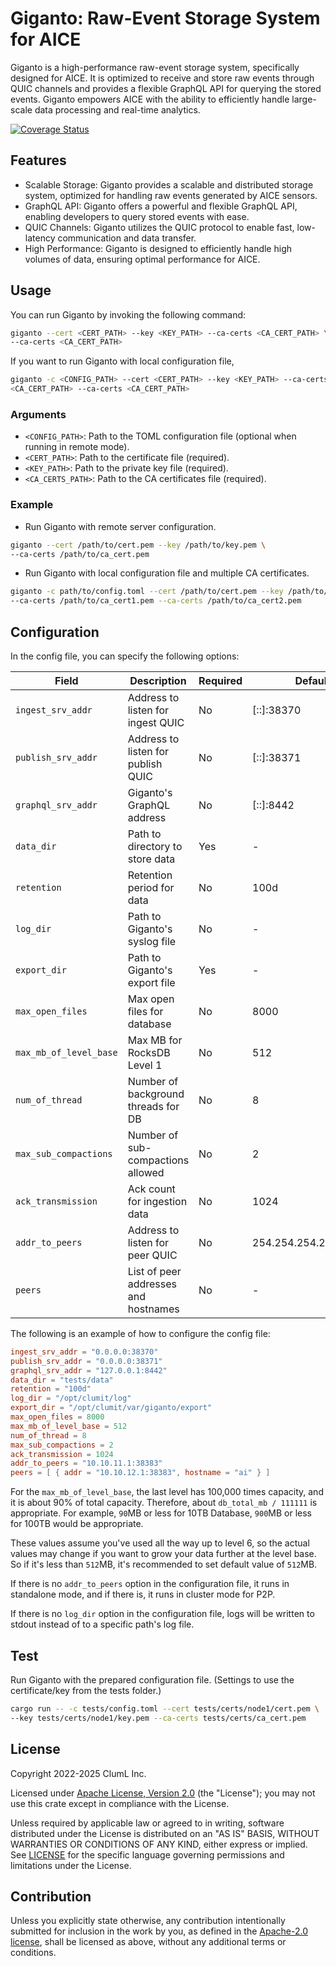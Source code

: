 # Giganto: Raw-Event Storage System for AICE

Giganto is a high-performance raw-event storage system, specifically designed
for AICE. It is optimized to receive and store raw events through QUIC channels
and provides a flexible GraphQL API for querying the stored events. Giganto
empowers AICE with the ability to efficiently handle large-scale data
processing and real-time analytics.

[![Coverage Status](https://codecov.io/gh/aicers/giganto/branch/main/graph/badge.svg)](https://codecov.io/gh/aicers/giganto)

## Features

- Scalable Storage: Giganto provides a scalable and distributed storage system,
  optimized for handling raw events generated by AICE sensors.
- GraphQL API: Giganto offers a powerful and flexible GraphQL API, enabling
  developers to query stored events with ease.
- QUIC Channels: Giganto utilizes the QUIC protocol to enable fast, low-latency
  communication and data transfer.
- High Performance: Giganto is designed to efficiently handle high volumes of
  data, ensuring optimal performance for AICE.

## Usage

You can run Giganto by invoking the following command:

```sh
giganto --cert <CERT_PATH> --key <KEY_PATH> --ca-certs <CA_CERT_PATH> \
--ca-certs <CA_CERT_PATH>
```

If you want to run Giganto with local configuration file,

```sh
giganto -c <CONFIG_PATH> --cert <CERT_PATH> --key <KEY_PATH> --ca-certs \
<CA_CERT_PATH> --ca-certs <CA_CERT_PATH>
```

### Arguments

- `<CONFIG_PATH>`: Path to the TOML configuration file (optional when running in
  remote mode).
- `<CERT_PATH>`: Path to the certificate file (required).
- `<KEY_PATH>`: Path to the private key file (required).
- `<CA_CERTS_PATH>`: Path to the CA certificates file (required).

### Example

- Run Giganto with remote server configuration.

```sh
giganto --cert /path/to/cert.pem --key /path/to/key.pem \
--ca-certs /path/to/ca_cert.pem
```

- Run Giganto with local configuration file and multiple CA certificates.

```sh
giganto -c path/to/config.toml --cert /path/to/cert.pem --key /path/to/key.pem \
--ca-certs /path/to/ca_cert1.pem --ca-certs /path/to/ca_cert2.pem
```

## Configuration

In the config file, you can specify the following options:

<!-- markdownlint-disable -->

| Field                  | Description                          | Required | Default               |
| ---------------------- | ------------------------------------ | -------- | --------------------- |
| `ingest_srv_addr`      | Address to listen for ingest QUIC    | No       | [::]:38370            |
| `publish_srv_addr`     | Address to listen for publish QUIC   | No       | [::]:38371            |
| `graphql_srv_addr`     | Giganto's GraphQL address            | No       | [::]:8442             |
| `data_dir`             | Path to directory to store data      | Yes      | -                     |
| `retention`            | Retention period for data            | No       | 100d                  |
| `log_dir`              | Path to Giganto's syslog file        | No       | -                     |
| `export_dir`           | Path to Giganto's export file        | Yes      | -                     |
| `max_open_files`       | Max open files for database          | No       | 8000                  |
| `max_mb_of_level_base` | Max MB for RocksDB Level 1           | No       | 512                   |
| `num_of_thread`        | Number of background threads for DB  | No       | 8                     |
| `max_sub_compactions`  | Number of sub-compactions allowed    | No       | 2                     |
| `ack_transmission`     | Ack count for ingestion data         | No       | 1024                  |
| `addr_to_peers`        | Address to listen for peer QUIC      | No       | 254.254.254.254:38383 |
| `peers`                | List of peer addresses and hostnames | No       | -                     |

<!-- markdownlint-enable -->

The following is an example of how to configure the config file:

```toml
ingest_srv_addr = "0.0.0.0:38370"
publish_srv_addr = "0.0.0.0:38371"
graphql_srv_addr = "127.0.0.1:8442"
data_dir = "tests/data"
retention = "100d"
log_dir = "/opt/clumit/log"
export_dir = "/opt/clumit/var/giganto/export"
max_open_files = 8000
max_mb_of_level_base = 512
num_of_thread = 8
max_sub_compactions = 2
ack_transmission = 1024
addr_to_peers = "10.10.11.1:38383"
peers = [ { addr = "10.10.12.1:38383", hostname = "ai" } ]
```

For the `max_mb_of_level_base`, the last level has 100,000 times capacity,
and it is about 90% of total capacity. Therefore, about `db_total_mb / 111111` is
appropriate.
For example, `90`MB or less for 10TB Database, `900`MB or less for 100TB would
be appropriate.

These values assume you've used all the way up to level 6, so the actual values may
change if you want to grow your data further at the level base.
So if it's less than `512`MB, it's recommended to set default value of `512`MB.

If there is no `addr_to_peers` option in the configuration file, it runs in
standalone mode, and if there is, it runs in cluster mode for P2P.

If there is no `log_dir` option in the configuration file, logs will be written
to stdout instead of to a specific path's log file.

## Test

Run Giganto with the prepared configuration file. (Settings to use the
certificate/key from the tests folder.)

```sh
cargo run -- -c tests/config.toml --cert tests/certs/node1/cert.pem \
--key tests/certs/node1/key.pem --ca-certs tests/certs/ca_cert.pem
```

## License

Copyright 2022-2025 ClumL Inc.

Licensed under [Apache License, Version 2.0][apache-license] (the "License");
you may not use this crate except in compliance with the License.

Unless required by applicable law or agreed to in writing, software distributed
under the License is distributed on an "AS IS" BASIS, WITHOUT WARRANTIES OR
CONDITIONS OF ANY KIND, either express or implied. See [LICENSE](LICENSE) for
the specific language governing permissions and limitations under the License.

## Contribution

Unless you explicitly state otherwise, any contribution intentionally submitted
for inclusion in the work by you, as defined in the [Apache-2.0
license][apache-license], shall be licensed as above, without any additional
terms or conditions.

[apache-license]: http://www.apache.org/licenses/LICENSE-2.0
